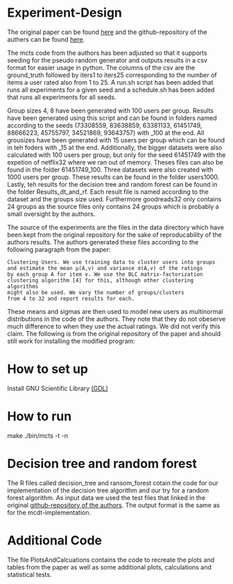 # Experiment-Design
The original paper can be found [here](https://dl.acm.org/doi/10.1145/3523227.3546786) and the github-repository of the authers can be found [here](https://github.com/dilina-r/mcts-rec?tab=readme-ov-file).

The mcts code from the authors has been adjusted so that it supports seeding for the pseudo random generator and outputs results in a csv format for easier usage in python. The columns of the csv are the ground_truth followed by iters1 to iters25 corresponding to the number of items a user rated also from 1 to 25. A run.sh script has been added that runs all experiments for a given seed and a schedule.sh has been added that runs all experiments for all seeds.

Group sizes 4, 8 have been generated with 100 users per group. Results have been generated using this script and can be found in folders named according to the seeds (73308559, 83638859, 63381133, 61451749, 88666223, 45755797, 34521869, 93643757) with _100 at the end. All grousizes have been generated with 15 users per group which can be found in teh foders with _15 at the end. Additionally, the bigger datasets were also calculated with 100 users per group, but only for the seed 61451749 with the expetion of netflix32 where we ran out of memory. Theses files can also be found in the folder 61451749_100. Three datasets were also created with 1000 users per group. These results can be found in the folder users1000. Lastly, teh results for the decision tree and random forest can be found in the folder Results_dt_and_rf. Each result file is named according to the dataset and the groups size used.  Furthermore goodreads32 only contains 24 groups as the source files only contains 24 groups which is probably a small oversight by the authors.

The source of the experiments are the files in the data directory which have been kept from the original repository for the sake of reproducability of the authors results. The authors generated these files according to the following paragraph from the paper:
```
Clustering Users. We use training data to cluster users into groups
and estimate the mean μ(A,v) and variance σ(A,v) of the ratings
by each group A for item v. We use the BLC matrix-factorization
clustering algorithm [4] for this, although other clustering algorithms
might also be used. We vary the number of groups/clusters
from 4 to 32 and report results for each.
```
These means and sigmas are then used to model new users as multinormal distributions in the code of the authors. They note that they do not obeserve much difference to when they use the actual ratings. We did not verify this claim.
The following is from the original repository of the paper and should still work for installing the modified program:

# How to set up
Install GNU Scientific Library [(GDL)](https://www.gnu.org/software/gsl/)

# How to run
make ./bin/mcts -t <samples per group> -n <num recommendations>

# Decision tree and random forest
The R files called decision_tree and ransom_forest cotain the code for our implementation of the decision tree algorithm and our try for a random forest algorithm. As input data we used the test files that linked in the original [github-repository of the authors](https://github.com/dilina-r/mcts-rec?tab=readme-ov-file). The output format is the same as for the mcdt-implementation.

# Additional Code
The file PlotsAndCalcuations contains the code to recreate the plots and tables from the paper as well as some additional plots, calculations and statistical tests.
